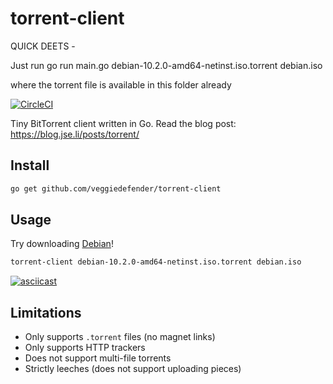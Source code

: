 # torrent-client

QUICK DEETS - 

Just run go run main.go debian-10.2.0-amd64-netinst.iso.torrent debian.iso

where the torrent file is available in this folder already

[![CircleCI](https://circleci.com/gh/veggiedefender/torrent-client.svg?style=shield)](https://circleci.com/gh/veggiedefender/torrent-client)

Tiny BitTorrent client written in Go. Read the blog post: https://blog.jse.li/posts/torrent/

## Install

```sh
go get github.com/veggiedefender/torrent-client
```

## Usage
Try downloading [Debian](https://cdimage.debian.org/debian-cd/current/amd64/bt-cd/#indexlist)!

```sh
torrent-client debian-10.2.0-amd64-netinst.iso.torrent debian.iso
```

[![asciicast](https://asciinema.org/a/xqRSB0Jec8RN91Zt89rbb9PcL.svg)](https://asciinema.org/a/xqRSB0Jec8RN91Zt89rbb9PcL)


## Limitations
* Only supports `.torrent` files (no magnet links)
* Only supports HTTP trackers
* Does not support multi-file torrents
* Strictly leeches (does not support uploading pieces)

